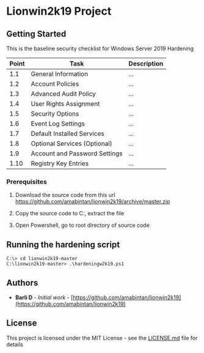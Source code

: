 # Lionwin2k19 Project
## Getting Started

This is the baseline security checklist for Windows Server 2019 Hardening

| Point | Task | Description
| --- | --- | --- |
| 1.1 | General Information | ... |
| 1.2 | Account Policies | ... |
| 1.3 | Advanced Audit Policy | ... |
| 1.4 | User Rights Assignment | ... |
| 1.5 | Security Options | ... |
| 1.6 | Event Log Settings | ... |
| 1.7 | Default Installed Services  | ... |
| 1.8 | Optional Services (Optional)| ... |
| 1.9 | Account and Password Settings | ... |
| 1.10 | Registry Key Entries | ... |

### Prerequisites

1. Download the source code from this url https://github.com/amabintan/lionwin2k19/archive/master.zip

2. Copy the source code to C:\, extract the file

3. Open Powershell, go to root directory of source code

## Running the hardening script

```
C:\> cd lionwin2k19-master
C:\lionwin2k19-master> .\hardeningw2k19.ps1
```

## Authors

* **Barli D** - *Initial work* - [https://github.com/amabintan/lionwin2k19](https://github.com/amabintan/lionwin2k19)

## License

This project is licensed under the MIT License - see the [LICENSE.md](LICENSE.md) file for details




